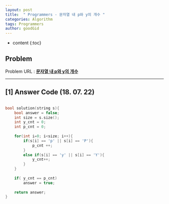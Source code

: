 ```yaml
---
layout: post
title:  " Programmers - 문자열 내 p와 y의 개수 "
categories: Algorithm
tags: Programmers
author: goodGid
---
```

* content
{:toc}


## Problem 
Problem URL : **[문자열 내 p와 y의 개수](https://programmers.co.kr/learn/courses/30/lessons/12916)**

---

## [1] Answer Code (18. 07. 22)

``` cpp

bool solution(string s){
    bool answer = false;
    int size = s.size();
    int y_cnt = 0;
    int p_cnt = 0;
    
    for(int i=0; i<size; i++){
        if(s[i] == 'p' || s[i] == 'P'){
            p_cnt ++;
        }
        else if(s[i] == 'y' || s[i] == 'Y'){
            y_cnt++;
        }
    }
    
    if( y_cnt == p_cnt)
        answer = true;
    
    return answer;
}

```


